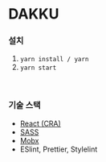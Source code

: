 # DAKKU


### 설치
1. `yarn install / yarn`
2. `yarn start`

<br />

### 기술 스택

- [React (CRA)](https://create-react-app.dev/docs/getting-started)
- [SASS](https://sass-lang.com/)
- [Mobx](https://mobx.js.org/README.html)
- ESlint, Prettier, Stylelint